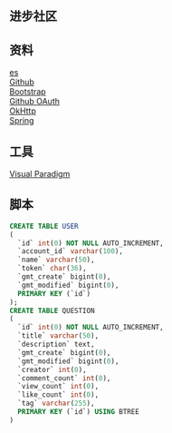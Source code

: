 ## 进步社区

## 资料
[es](https://elasticsearch.cn/explore/)  
[Github](https://github.com/xueyu7/community)  
[Bootstrap](https://v3.bootcss.com/)  
[Github OAuth](https://docs.github.com/en/apps/oauth-apps/building-oauth-apps/creating-an-oauth-app)  
[OkHttp](https://square.github.io/okhttp/)  
[Spring](https://docs.spring.io/spring-boot/docs/2.0.0.RC1/reference/htmlsingle/#boot-features-embedded-database-support)

## 工具
[Visual Paradigm](https://www.visual-paradigm.com)  

## 脚本
```sql
CREATE TABLE USER
(
  `id` int(0) NOT NULL AUTO_INCREMENT,
  `account_id` varchar(100),
  `name` varchar(50),
  `token` char(36),
  `gmt_create` bigint(0),
  `gmt_modified` bigint(0),
  PRIMARY KEY (`id`)
);
CREATE TABLE QUESTION
(
  `id` int(0) NOT NULL AUTO_INCREMENT,
  `title` varchar(50),
  `description` text,
  `gmt_create` bigint(0),
  `gmt_modified` bigint(0),
  `creator` int(0),
  `comment_count` int(0),
  `view_count` int(0),
  `like_count` int(0),
  `tag` varchar(255),
  PRIMARY KEY (`id`) USING BTREE
)
```


